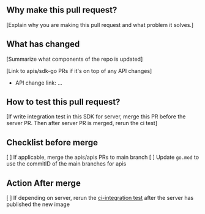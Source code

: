 ## Why make this pull request?

[Explain why you are making this pull request and what problem it solves.]

## What has changed

[Summarize what components of the repo is updated]

[Link to apis/sdk-go PRs if it's on top of any API changes]

- API change link: ...

## How to test this pull request?

[If write integration test in this SDK for server, merge this PR before the server PR. Then after server PR is merged, rerun the ci test]

## Checklist before merge
[ ] If applicable, merge the apis/apis PRs to main branch
[ ] Update `go.mod` to use the commitID of the main branches for apis

## Action After merge
[ ] If depending on server, rerun the [ci-integration test](https://github.com/xcherryio/sdk-go/actions) after the server has published the new image